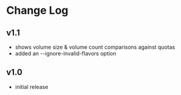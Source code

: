 # Change Log

## v1.1

* shows volume size & volume count comparisons against quotas
* added an --ignore-invalid-flavors option

## v1.0

* initial release
